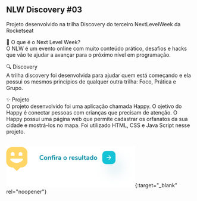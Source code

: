 ## NLW Discovery #03
Projeto desenvolvido na trilha Discovery do terceiro NextLevelWeek da Rocketseat

🚀 O que é o Next Level Week?<br>
O NLW é um evento online com muito conteúdo prático, desafios e hacks que vão te ajudar a avançar para o próximo nível em programação.

🔍 Discovery<br>
A trilha discovery foi desenvolvida para ajudar quem está começando e ela possui os mesmos princípios de qualquer outra trilha: Foco, Prática e Grupo.

✨ Projeto<br>
O projeto desenvolvido foi uma aplicação chamada Happy. O ojetivo do Happy é conectar pessoas com crianças que precisam de atenção. O Happy possui uma página web que permite cadastrar os orfanatos da sua cidade e mostrá-los no mapa. Foi utilizado HTML, CSS e Java Script nesse projeto.<br>
<br>

[<img src='https://github.com/machadinhacega/nlw_2020_discovery/blob/main/files/assets/resultado.png' height='110'>](https://machadinhacega.github.io/nlw_2020_discovery/){:target="_blank" rel="noopener"} 


